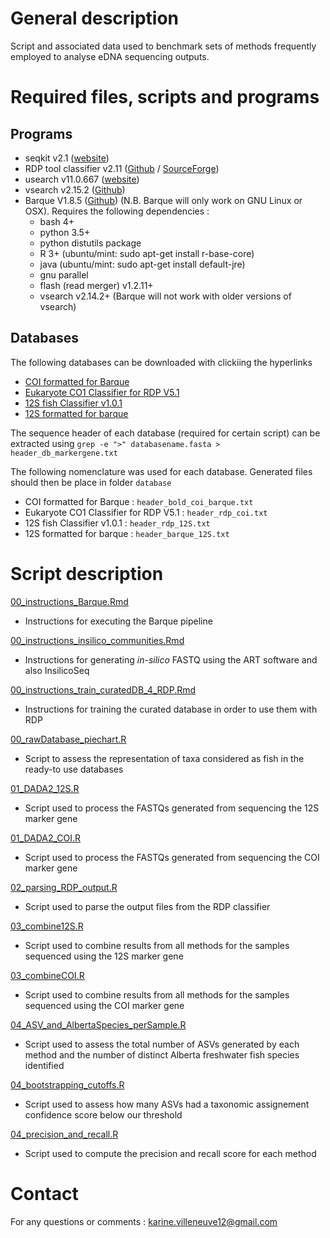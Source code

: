# General description 

Script and associated data used to benchmark sets of methods frequently employed to analyse eDNA sequencing outputs.

# Required files, scripts and programs

## Programs

- seqkit v2.1 ([website](https://bioinf.shenwei.me/seqkit/))
- RDP tool classifier v2.11 ([Github](https://github.com/rdpstaff/classifier) / [SourceForge](https://sourceforge.net/projects/rdp-classifier/))
- usearch v11.0.667 ([website](http://www.drive5.com/usearch/))
- vsearch v2.15.2 ([Github](https://github.com/torognes/vsearch))
- Barque V1.8.5 ([Github](https://github.com/enormandeau/barque)) (N.B. Barque will only work on GNU Linux or OSX). Requires the following dependencies : 
  - bash 4+
  - python 3.5+
  - python distutils package
  - R 3+ (ubuntu/mint: sudo apt-get install r-base-core)
  - java (ubuntu/mint: sudo apt-get install default-jre)
  - gnu parallel
  - flash (read merger) v1.2.11+
  - vsearch v2.14.2+ (Barque will not work with older versions of vsearch)

## Databases

The following databases can be downloaded with clickiing the hyperlinks

- [COI formatted for Barque](https://www.ibis.ulaval.ca/services/bioinformatique/barque_databases/)
- [Eukaryote CO1 Classifier for RDP V5.1](https://github.com/terrimporter/CO1Classifier/releases/tag/RDP-COI-v5.1.0) 
- [12S fish Classifier v1.0.1](https://github.com/terrimporter/12SfishClassifier/releases/tag/v1.0.1)
- [12S formatted for barque](https://github.com/enormandeau/barque/blob/master/03_databases/12S.fasta.gz)

The sequence header of each database (required for certain script) can be extracted using `grep -e ">" databasename.fasta > header_db_markergene.txt` 

The following nomenclature was used for each database. Generated files should then be place in folder `database`

- COI formatted for Barque : `header_bold_coi_barque.txt`
- Eukaryote CO1 Classifier for RDP V5.1 : `header_rdp_coi.txt`
- 12S fish Classifier v1.0.1 : `header_rdp_12S.txt`
- 12S formatted for barque : `header_barque_12S.txt`
 
# Script description 

[00_instructions_Barque.Rmd](https://github.com/karinevilleneuve/benchmarking_eDNA_method_AlbertaFish/blob/main/00_instructions_Barque.Rmd)
- Instructions for executing the Barque pipeline

[00_instructions_insilico_communities.Rmd](https://github.com/karinevilleneuve/benchmarking_eDNA_method_AlbertaFish/blob/main/00_instructions_insilico_communities.Rmd)
- Instructions for generating *in-silico* FASTQ using the ART software and also InsilicoSeq
  
[00_instructions_train_curatedDB_4_RDP.Rmd](https://github.com/karinevilleneuve/benchmarking_eDNA_method_AlbertaFish/blob/main/00_instructions_train_curatedDB_4_RDP.Rmd)
- Instructions for training the curated database in order to use them with RDP

[00_rawDatabase_piechart.R](https://github.com/karinevilleneuve/benchmarking_eDNA_method_AlbertaFish/blob/main/00_rawDatabase_piechart.R)
- Script to assess the representation of taxa considered as fish in the ready-to use databases

[01_DADA2_12S.R](https://github.com/karinevilleneuve/benchmarking_eDNA_method_AlbertaFish/blob/main/01_DADA2_12S.R)
- Script used to process the FASTQs generated from sequencing the 12S marker gene
  
[01_DADA2_COI.R](https://github.com/karinevilleneuve/benchmarking_eDNA_method_AlbertaFish/blob/main/01_DADA2_COI.R)
- Script used to process the FASTQs generated from sequencing the COI marker gene
  
[02_parsing_RDP_output.R](https://github.com/karinevilleneuve/benchmarking_eDNA_method_AlbertaFish/blob/main/02_pasing_RDP_output.R)
- Script used to parse the output files from the RDP classifier
  
[03_combine12S.R](https://github.com/karinevilleneuve/benchmarking_eDNA_method_AlbertaFish/blob/main/03_combine12S.R)
- Script used to combine results from all methods for the samples sequenced using the 12S marker gene
  
[03_combineCOI.R](https://github.com/karinevilleneuve/benchmarking_eDNA_method_AlbertaFish/blob/main/03_combineCOI.R)
- Script used to combine results from all methods for the samples sequenced using the COI marker gene
  
[04_ASV_and_AlbertaSpecies_perSample.R](https://github.com/karinevilleneuve/benchmarking_eDNA_method_AlbertaFish/blob/main/04_ASV_and_AlbertaSpecies_perSample.R)
- Script used to assess the total number of ASVs generated by each method and the number of distinct Alberta freshwater fish species identified
  
[04_bootstrapping_cutoffs.R](https://github.com/karinevilleneuve/benchmarking_eDNA_method_AlbertaFish/blob/main/04_bootstrapping_cutoffs.R)
- Script used to assess how many ASVs had a taxonomic assignement confidence score below our threshold
  
[04_precision_and_recall.R](https://github.com/karinevilleneuve/benchmarking_eDNA_method_AlbertaFish/blob/main/04_precision_and_recall.R)
- Script used to compute the precision and recall score for each method 

# Contact 

For any questions or comments : karine.villeneuve12@gmail.com
